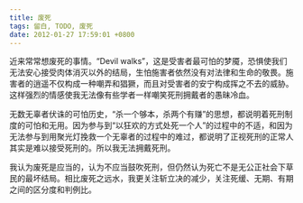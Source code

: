 ```yaml
---
title: 废死
tags: 留白, TODO, 废死
date: 2012-01-27 17:59:01 +0800
---
```



近来常常想废死的事情。“Devil walks”，这是受害者最可怕的梦魇，恐惧使我们无法安心接受肉体消灭以外的结局，生怕施害者依然没有对法律和生命的敬畏。施害者的逍遥不仅构成一种嘲弄和猖獗，而且对受害者的安宁构成挥之不去的威胁。这样强烈的情感使我无法像有些学者一样嘲笑死刑拥戴者的愚昧冷血。

无数无辜者伏诛的可怕历史，“杀一个够本，杀两个有赚”的思想，都说明着死刑制度的可怕和无用。因为参与到“以狂欢的方式处死一个人”的过程中的不适，和因为无法参与到用聚光灯挽救一个无辜者的过程中的难过，都说明了正视死刑的正常人其实是难以接受死刑的。所以我无法拥戴死刑。

我认为废死是应当的，认为不应当鼓吹死刑，但仍然认为死亡不是无公正社会下草民的最坏结局。相比废死之远水，我更关注斩立决的减少，关注死缓、无期、有期之间的区分度和判例比。


